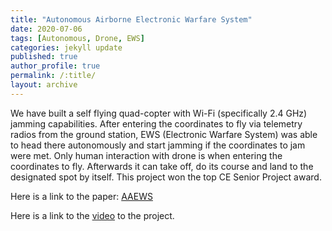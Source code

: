 ```yaml
---
title: "Autonomous Airborne Electronic Warfare System"
date: 2020-07-06
tags: [Autonomous, Drone, EWS]
categories: jekyll update
published: true
author_profile: true
permalink: /:title/
layout: archive
---
```

We have built a self flying quad-copter with Wi-Fi (specifically 2.4 GHz) jamming capabilities. After entering the coordinates to fly via telemetry radios from the ground station, EWS (Electronic Warfare System) was able to head there autonomously and start jamming if the coordinates to jam were met. Only human interaction with drone is when entering the coordinates to fly. Afterwards it can take off, do its course and land to the designated spot by itself. This project won the top CE Senior Project award.

Here is a link to the paper: [AAEWS](https://drive.google.com/file/d/1i4fJeTmTFNYPdBVAg6ahGXWObanKBdXT/view?usp=sharing)

Here is a link to the [video](https://youtu.be/jI_SAnBwhDM) to the project.